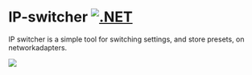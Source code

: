# IP-switcher [![.NET](https://github.com/olathunberg/IP-switcher/actions/workflows/dotnet.yml/badge.svg)](https://github.com/olathunberg/IP-switcher/actions/workflows/dotnet.yml)
IP switcher is a simple tool for switching settings, and store presets, on networkadapters.

![](Home_Clipboard01.jpg)
